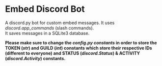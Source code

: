 # Embed Discord Bot

A discord.py bot for custom embed messages. It uses *discord.app_commands* (slash commands).  
It saves messages in a SQLite3 database.

**Please make sure to change the *config.py constants* in order to store the TOKEN (*str*) and GUILD (*int*) constants which store their respective IDs (different to everyone) and STATUS (*discord.Status*) & ACTIVITY (*discord.Activity*) constants.**
